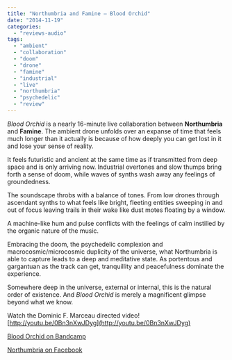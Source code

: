 ```yaml
---
title: "Northumbria and Famine – Blood Orchid"
date: "2014-11-19"
categories: 
  - "reviews-audio"
tags: 
  - "ambient"
  - "collaboration"
  - "doom"
  - "drone"
  - "famine"
  - "industrial"
  - "live"
  - "northumbria"
  - "psychedelic"
  - "review"
---
```


_Blood Orchid_ is a nearly 16-minute live collaboration between **Northumbria** and **Famine**. The ambient drone unfolds over an expanse of time that feels much longer than it actually is because of how deeply you can get lost in it and lose your sense of reality.

It feels futuristic and ancient at the same time as if transmitted from deep space and is only arriving now. Industrial overtones and slow thumps bring forth a sense of doom, while waves of synths wash away any feelings of groundedness.

The soundscape throbs with a balance of tones. From low drones through ascendant synths to what feels like bright, fleeting entities sweeping in and out of focus leaving trails in their wake like dust motes floating by a window.

A machine-like hum and pulse conflicts with the feelings of calm instilled by the organic nature of the music.

Embracing the doom, the psychedelic complexion and macrocosmic/microcosmic duplicity of the universe, what Northumbria is able to capture leads to a deep and meditative state. As portentous and gargantuan as the track can get, tranquillity and peacefulness dominate the experience.

Somewhere deep in the universe, external or internal, this is the natural order of existence. And _Blood Orchid_ is merely a magnificent glimpse beyond what we know.

Watch the Dominic F. Marceau directed video! [http://youtu.be/0Bn3nXwJDyg](http://youtu.be/0Bn3nXwJDyg)

[Blood Orchid on Bandcamp](http://northumbria.bandcamp.com/album/blood-orchid)

[Northumbria on Facebook](https://www.facebook.com/pages/Northumbria/346750775343604)
